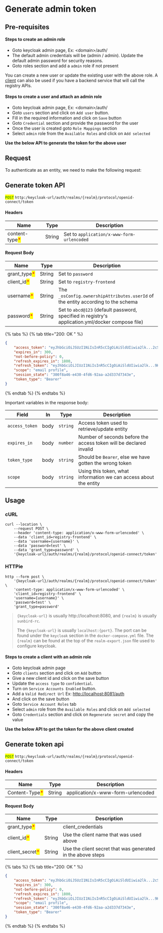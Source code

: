 # Generate admin token

## Pre-requisites

#### Steps to create an admin role

* Goto keycloak admin page, Ex: \<domain>/auth/
* The default admin credentials will be (admin / admin). Update the default admin password for security reasons.
* Goto roles section and add a `admin` role if not present

You can create a new user or update the existing user with the above role. A [client](generate-admin-token.md#steps-to-create-a-client-with-an-admin-role) can also be used if you have a backend service that will call the registry APIs.

#### Steps to create a user and attach an admin role

* Goto keycloak admin page, Ex: \<domain>/auth/
* Goto `users` section and click on `Add user` button.
* Fill in the required information and click on `Save` button
* Goto `Credential` section and provide the password for the user
* Once the user is created goto `Role Mappings` section
* Select `admin` role from the `Available Roles` and click on `Add selected`

**Use the below API to generate the token for the above user**

## Request

To authenticate as an entity, we need to make the following request:

## Generate token API &#x20;

<mark style="color:green;">`POST`</mark> `http:/keycloak-url/auth/realms/{realm}/protocol/openid-connect/token`

#### Headers

| Name                                           | Type   | Description                                |
| ---------------------------------------------- | ------ | ------------------------------------------ |
| content-type<mark style="color:red;">\*</mark> | String | Set to `application/x-www-form-urlencoded` |

#### Request Body

| Name                                          | Type   | Description                                                                                       |
| --------------------------------------------- | ------ | ------------------------------------------------------------------------------------------------- |
| grant\_type<mark style="color:red;">\*</mark> | String | Set to `password`                                                                                 |
| client\_id<mark style="color:red;">\*</mark>  | String | Set to `registry-frontend`                                                                        |
| username<mark style="color:red;">\*</mark>    | String | The `_osConfig.ownershipAttributes.userId` of the entity according to the schema                  |
| password<mark style="color:red;">\*</mark>    | String | Set to `abcd@123` (default password, specified in registry's application.yml/docker compose file) |

{% tabs %}
{% tab title="200: OK " %}
```json
{
	"access_token": "eyJhbGciOiJSUzI1NiIsInR5cCIgOiAiSldUIiwia2lk...2cSSaBKuB58I2OYDGw",
	"expires_in": 300,
	"not-before-policy": 0,
	"refresh_expires_in": 1800,
	"refresh_token": "eyJhbGciOiJIUzI1NiIsInR5cCIgOiAiSldUIiwia2lk...9HulwVv12bBDUdU_nidZXo",
	"scope": "email profile",
	"session_state": "300f8a46-e430-4fd6-92aa-a2d337d7343e",
	"token_type": "Bearer"
}
```
{% endtab %}
{% endtabs %}

Important variables in the response body:

| Field          | In   | Type     | Description                                                        |
| -------------- | ---- | -------- | ------------------------------------------------------------------ |
| `access_token` | body | `string` | Access token used to retrieve/update entity                        |
| `expires_in`   | body | `number` | Number of seconds before the access token will be declared invalid |
| `token_type`   | body | `string` | Should be `Bearer`, else we have gotten the wrong token            |
| `scope`        | body | `string` | Using this token, what information we can access about the entity  |

## Usage

### cURL

```
curl --location \
	--request POST \
	--header 'content-type: application/x-www-form-urlencoded' \
	--data 'client_id=registry-frontend' \
	--data 'username={username}' \
	--data 'password=test' \
	--data 'grant_type=password' \
	'{keycloak-url}/auth/realms/{realm}/protocol/openid-connect/token'
```

### HTTPie

```
http --form post \
	'{keycloak-url}/auth/realms/{realm}/protocol/openid-connect/token' \
	'content-type: application/x-www-form-urlencoded' \
	'client_id=registry-frontend' \
	'username={username}' \
	'password=test' \
	'grant_type=password'
```

> `{keycloak-url}` is usually http://localhost:8080, and `{realm}` is usually `sunbird-rc`.
>
> The `{keycloak-url}` is usually `localhost:{port}`. The port can be found under the `keycloak` section in the `docker-compose.yml` file. The `{realm}` can be found at the top of the `realm-export.json` file used to configure keycloak.

#### Steps to create a client with an admin role

* Goto keycloak admin page
* Goto `clients` section and click on `Add` button
* Give a new client id and click on the save button
* Update the `access type` to `confidential`.
* Turn on `Service Accounts Enabled` button.
* Add a `Valid Redirect Url` Ex: [http://localhost:8081/auth](http://localhost:8081/auth)
* And click on the save button
* Goto `Service Account Roles` tab
* Select `admin` role from the `Available Roles` and click on `Add selected`
* Goto `Credentials` section and click on `Regenerate secret` and copy the value

**Use the below API to get the token for the above client created**

## Generate token api

<mark style="color:green;">`POST`</mark> `http:/keycloak-url/auth/realms/{realm}/protocol/openid-connect/token`

#### Headers

| Name                                           | Type   | Description                       |
| ---------------------------------------------- | ------ | --------------------------------- |
| Content-Type<mark style="color:red;">\*</mark> | String | application/x-www-form-urlencoded |

#### Request Body

| Name                                             | Type   | Description                                                 |
| ------------------------------------------------ | ------ | ----------------------------------------------------------- |
| grant\_type<mark style="color:red;">\*</mark>    |        | client\_credentials                                         |
| client\_id<mark style="color:red;">\*</mark>     | String | Use the client name that was used above                     |
| client\_secret<mark style="color:red;">\*</mark> | String | Use the client secret that was generated in the above steps |

{% tabs %}
{% tab title="200: OK " %}
```json
{
	"access_token": "eyJhbGciOiJSUzI1NiIsInR5cCIgOiAiSldUIiwia2lk...2cSSaBKuB58I2OYDGw",
	"expires_in": 300,
	"not-before-policy": 0,
	"refresh_expires_in": 1800,
	"refresh_token": "eyJhbGciOiJIUzI1NiIsInR5cCIgOiAiSldUIiwia2lk...9HulwVv12bBDUdU_nidZXo",
	"scope": "email profile",
	"session_state": "300f8a46-e430-4fd6-92aa-a2d337d7343e",
	"token_type": "Bearer"
}
```
{% endtab %}
{% endtabs %}
